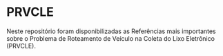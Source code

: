 # PRVCLE
Neste repositório foram disponibilizadas as Referências mais importantes sobre o Problema de Roteamento de Veículo na Coleta do Lixo Eletrônico (PRVCLE).

